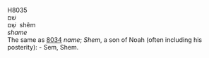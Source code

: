 <body>
  <p>H8035<br>  שׁם  <br> שֵׁם  ‎  shêm  <br><i>shame </i><br>The same as <a href="h8034.htm">8034</a>  <i>name</i>; <i>Shem</i>, a son of Noah (often including his posterity): - Sem, Shem.<br></p>
 </body>
